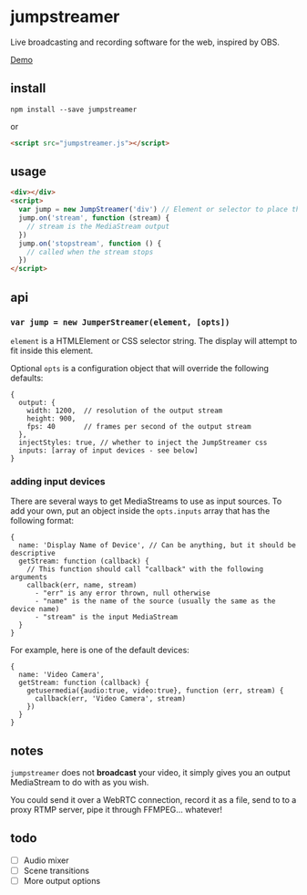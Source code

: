 # jumpstreamer

Live broadcasting and recording software for the web, inspired by OBS.  

[Demo](https://rationalcoding.github.io/jumpstreamer/)

## install

`npm install --save jumpstreamer`

or

```html
<script src="jumpstreamer.js"></script>
```

## usage

```html
<div></div>
<script>
  var jump = new JumpStreamer('div') // Element or selector to place the UI in
  jump.on('stream', function (stream) {
    // stream is the MediaStream output
  })
  jump.on('stopstream', function () {
    // called when the stream stops
  })
</script>
```

## api

### `var jump = new JumperStreamer(element, [opts])`

`element` is a HTMLElement or CSS selector string. The display will attempt to fit inside this element.

Optional `opts` is a configuration object that will override the following defaults:

```
{
  output: {
    width: 1200,  // resolution of the output stream
    height: 900,
    fps: 40       // frames per second of the output stream
  },
  injectStyles: true, // whether to inject the JumpStreamer css
  inputs: [array of input devices - see below]
}
```

### adding input devices

There are several ways to get MediaStreams to use as input sources. To add your own, put an object inside the `opts.inputs` array that has the following format:

```
{
  name: 'Display Name of Device', // Can be anything, but it should be descriptive
  getStream: function (callback) {
    // This function should call "callback" with the following arguments
    callback(err, name, stream)  
      - "err" is any error thrown, null otherwise
      - "name" is the name of the source (usually the same as the device name)
      - "stream" is the input MediaStream
  }
}
```

For example, here is one of the default devices:

```
{
  name: 'Video Camera',
  getStream: function (callback) {
    getusermedia({audio:true, video:true}, function (err, stream) {
      callback(err, 'Video Camera', stream)
    })
  }
}
```

## notes
`jumpstreamer` does not **broadcast** your video, it simply gives you an output MediaStream to do with as you wish.

You could send it over a WebRTC connection, record it as a file, send to to a proxy RTMP server, pipe it through FFMPEG... whatever!

## todo
- [ ] Audio mixer
- [ ] Scene transitions
- [ ] More output options
